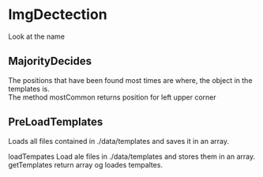 # ImgDectection
Look at the name

## MajorityDecides
The positions that have been found most times are where, the object in the templates is.  
The method mostCommon returns position for left upper corner  

## PreLoadTemplates
Loads all files contained in ./data/templates and saves it in an array.  

loadTempates Load ale files in ./data/templates and stores them in an array.  
getTemplates return array og loades tempaltes.  
